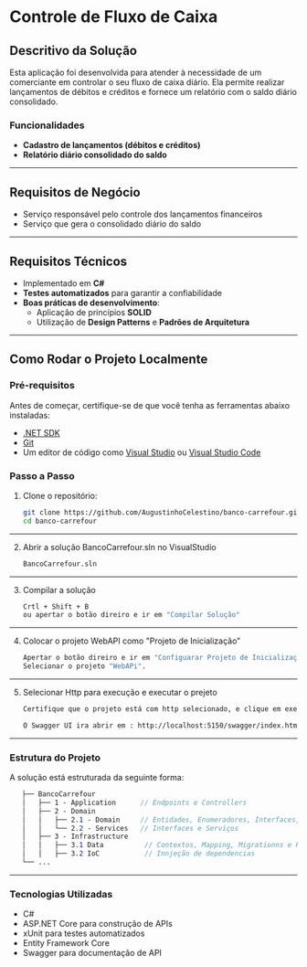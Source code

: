 # Controle de Fluxo de Caixa  

## Descritivo da Solução  
Esta aplicação foi desenvolvida para atender à necessidade de um comerciante em controlar o seu fluxo de caixa diário. Ela permite realizar lançamentos de débitos e créditos e fornece um relatório com o saldo diário consolidado.  

### Funcionalidades  
- **Cadastro de lançamentos (débitos e créditos)**  
- **Relatório diário consolidado do saldo**  

---

## Requisitos de Negócio  
- Serviço responsável pelo controle dos lançamentos financeiros  
- Serviço que gera o consolidado diário do saldo  

---

## Requisitos Técnicos  
- Implementado em **C#**  
- **Testes automatizados** para garantir a confiabilidade  
- **Boas práticas de desenvolvimento**:  
  - Aplicação de princípios **SOLID**  
  - Utilização de **Design Patterns** e **Padrões de Arquitetura**  

---

## Como Rodar o Projeto Localmente  

### Pré-requisitos  
Antes de começar, certifique-se de que você tenha as ferramentas abaixo instaladas:  
- [.NET SDK](https://dotnet.microsoft.com/download)  
- [Git](https://git-scm.com/)  
- Um editor de código como [Visual Studio](https://visualstudio.microsoft.com/) ou [Visual Studio Code](https://code.visualstudio.com/)  

### Passo a Passo  
1. Clone o repositório:  
   ```bash  
   git clone https://github.com/AugustinhoCelestino/banco-carrefour.git
   cd banco-carrefour
    ```
---
2. Abrir a solução BancoCarrefour.sln no VisualStudio  
   ```bash  
   BancoCarrefour.sln
    ```
---
3. Compilar a solução  
   ```bash  
   Crtl + Shift + B
   ou apertar o botão direiro e ir em "Compilar Solução"
    ```
---
4. Colocar o projeto WebAPI como "Projeto de Inicialização"  
   ```bash  
   Apertar o botão direiro e ir em "Configuarar Projeto de Inicialização"
   Selecionar o projeto "WebAPi".
    ```
---
5. Selecionar Http para execução e executar o prejeto
   ```bash  
   Certifique que o projeto está com http selecionado, e clique em executar ou aperte F5.

   O Swagger UI ira abrir em : http://localhost:5150/swagger/index.html
    ```
---



### Estrutura do Projeto
A solução está estruturada da seguinte forma:

   ```scss  
      ├── BancoCarrefour  
      │   ├── 1 - Application      // Endpoints e Controllers
      │   ├── 2 - Domain
      │   │   ├── 2.1 - Domain     // Entidades, Enumeradores, Interfaces, Mappers e Utils        
      │   │   └── 2.2 - Services   // Interfaces e Serviços     
      │   ├── 3 - Infrastructure 
      │   │   ├── 3.1 Data          // Contextos, Mapping, Migrationns e Repositórios
      │   │   ├── 3.2 IoC           // Innjeção de dependencias
      └── ...
   ```  
---

### Tecnologias Utilizadas
- C#
- ASP.NET Core para construção de APIs
- xUnit para testes automatizados
- Entity Framework Core
- Swagger para documentação de API 
